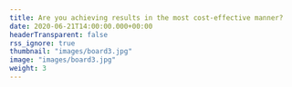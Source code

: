 ```yaml
---
title: Are you achieving results in the most cost-effective manner? 
date: 2020-06-21T14:00:00.000+00:00
headerTransparent: false
rss_ignore: true
thumbnail: "images/board3.jpg"
image: "images/board3.jpg"
weight: 3
---
```

###  
